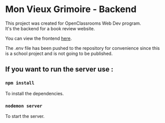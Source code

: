 # Mon Vieux Grimoire - Backend

This project was created for OpenClassrooms Web Dev program.\
It's the backend for a book review website.

You can view the frontend [here](https://github.com/OpenClassrooms-Student-Center/P7-Dev-Web-livres).

The .env file has been pushed to the repository for convenience since this is a school project and is not going to be published.

## If you want to run the server use :

### `npm install`
To install the dependencies.

### `nodemon server`
To start the server.
